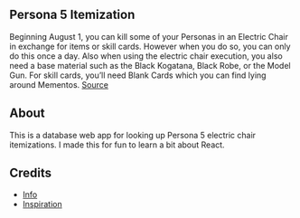 ## Persona 5 Itemization

Beginning August 1, you can kill some of your Personas in an Electric Chair in exchange for items or skill cards. However when you do so, you can only do this once a day. Also when using the electric chair execution, you also need a base material such as the Black Kogatana, Black Robe, or the Model Gun. For skill cards, you’ll need Blank Cards which you can find lying around Mementos. [Source](https://samurai-gamers.com/persona-5/item-skill-conversion-electric-chair/)

## About

This is a database web app for looking up Persona 5 electric chair itemizations. I made this for fun to learn a bit about React.

## Credits

* [Info](https://docs.google.com/spreadsheets/d/1g2AQXcNtzuhdVlx77Y0V6O41uJyrNW2wpKPYlY-TFr8/)
* [Inspiration](https://github.com/chinhodado/persona5_calculator)